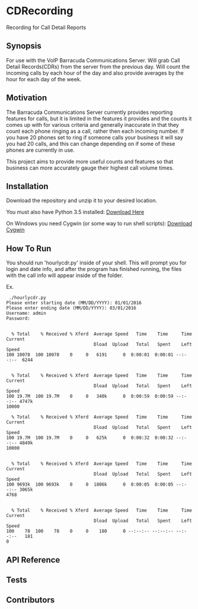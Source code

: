 CDRecording
==============
Recording for Call Detail Reports

Synopsis
--------------
For use with the VoIP Barracuda Communications Server. Will grab Call Detail Records(CDRs) from the server from the previous day. Will
count the incoming calls by each hour of the day and also provide averages by the hour for each day of the week.

Motivation
--------------
The Barracuda Communications Server currently provides reporting features for calls, but it is limited in the features it provides and 
the counts it comes up with for various criteria and generally inaccurate in that they count each phone ringing as a call, rather then
each incoming number. If you have 20 phones set to ring if someone calls your business it will say you had 20 calls, and this can 
change depending on if some of these phones are currently in use. 

This project aims to provide more useful counts and features so that business can more accurately gauge their highest call volume times.

Installation
--------------
Download the repository and unzip it to your desired location. 

You must also have Python 3.5 installed: [Download Here](https://www.python.org/downloads/release/python-350/)

On Windows you need Cygwin (or some way to run shell scripts): [Download Cygwin](http://cygwin.com/install.html)

How To Run
-------------
You should run 'hourlycdr.py' inside of your shell. This will prompt you for login and date info, and after the program has finished
running, the files with the call info will appear inside of the folder.

Ex.

```
 ./hourlycdr.py
Please enter starting date (MM/DD/YYYY): 01/01/2016
Please enter ending date (MM/DD/YYYY): 03/01/2016
Username: admin
Password:


  % Total    % Received % Xferd  Average Speed   Time    Time     Time  Current
                                 Dload  Upload   Total   Spent    Left  Speed
100 10078  100 10078    0     0   6191      0  0:00:01  0:00:01 --:--:--  6244


  % Total    % Received % Xferd  Average Speed   Time    Time     Time  Current
                                 Dload  Upload   Total   Spent    Left  Speed
100 19.7M  100 19.7M    0     0   340k      0  0:00:59  0:00:59 --:--:-- 4747k
10000

  % Total    % Received % Xferd  Average Speed   Time    Time     Time  Current
                                 Dload  Upload   Total   Spent    Left  Speed
100 19.7M  100 19.7M    0     0   625k      0  0:00:32  0:00:32 --:--:-- 4849k
10000


  % Total    % Received % Xferd  Average Speed   Time    Time     Time  Current
                                 Dload  Upload   Total   Spent    Left  Speed
100 9693k  100 9693k    0     0  1806k      0  0:00:05  0:00:05 --:--:-- 3065k
4768


  % Total    % Received % Xferd  Average Speed   Time    Time     Time  Current
                                 Dload  Upload   Total   Spent    Left  Speed
100    78  100    78    0     0    180      0 --:--:-- --:--:-- --:--:--   181
0
```

API Reference
--------------

Tests
--------------

Contributors
--------------